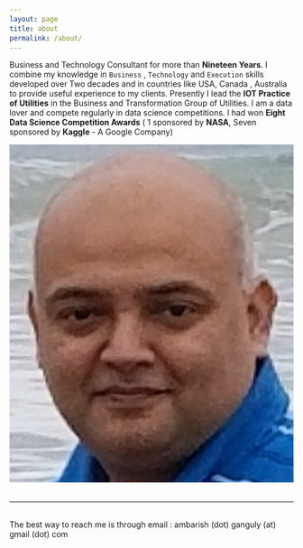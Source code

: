 ```yaml
---
layout: page
title: about
permalink: /about/
---
```


Business and Technology Consultant for more than **Nineteen Years**. I combine my knowledge in `Business` , `Technology` and `Execution` skills developed over Two decades and in countries like USA, Canada , Australia to provide useful experience to my clients. Presently I lead  the **IOT Practice of Utilities** in the Business and Transformation Group of Utilities. I am a data lover and compete regularly in data science competitions. I had won **Eight Data Science Competition Awards** ( 1 sponsored by **NASA**, Seven sponsored by **Kaggle** -  A Google Company)               


<div class="img_row">
	<img class="col one" src="/img/prof_pic.jpg">
</div>
 
 <br/>
 <hr/>
<br/>
 <span class="contacticon center">
	<a href="mailto:ambarish.ganguly@gmail.com"><i class="fa fa-envelope-square"></i></a>
	<a href="https://github.com/ambarishg" target="_blank"><i class="fa fa-github-square"></i></a>
	<a href="https://www.linkedin.com/in/ambarish-ganguly/" target="_blank"><i class="fa fa-linkedin-square"></i></a>
	<a href="https://www.facebook.com/machinelearningfun/" target="_blank"><i class="fa fa-facebook-square"></i></a>
	<a href="https://twitter.com/a_ganguly" target="_blank"><i class="fa fa-twitter-square"></i></a>
</span>

<div class="col three caption">
	The best way to reach me is through email : ambarish (dot) ganguly (at) gmail (dot) com
</div>
